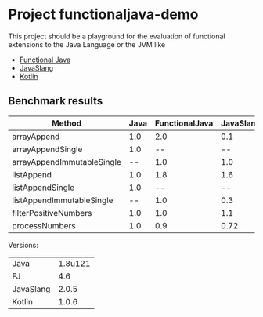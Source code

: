 # Project functionaljava-demo

This project should be a playground for the evaluation of functional extensions to the Java Language or the JVM like 

 * [Functional Java](http://www.functionaljava.org/)
 * [JavaSlang](http://javaslang.com/)
 * [Kotlin](http://kotlinlang.org/)

## Benchmark results

| Method                     | Java | FunctionalJava | JavaSlang | Kotlin |
| -------------------------- | ---- | -------------- | --------- | ------ |
| arrayAppend                | 1.0  | 2.0            | 0.1       | 1.0    |
| arrayAppendSingle          | 1.0  | --             | --        | 1.1    |
| arrayAppendImmutableSingle | --   | 1.0            | 1.0       | 1.03   |
| listAppend                 | 1.0  | 1.8            | 1.6       | 1.0    |
| listAppendSingle           | 1.0  | --             | --        | 1.1    |
| listAppendImmutableSingle  | --   | 1.0            | 0.3       | 5.5    |
| filterPositiveNumbers      | 1.0  | 1.0            | 1.1       | 1.1    |
| processNumbers             | 1.0  | 0.9            | 0.72      | 1.1    |


Versions:

|           |           |
| --------- | --------- |
| Java      | 1.8u121   |
| FJ        | 4.6       |
| JavaSlang | 2.0.5     |
| Kotlin    | 1.0.6     |


